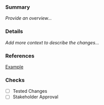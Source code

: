 ### Summary
_Provide an overview..._

### Details
_Add more context to describe the changes..._

### References
[Example](www.google.com)

### Checks
  - [ ] Tested Changes
  - [ ] Stakeholder Approval
